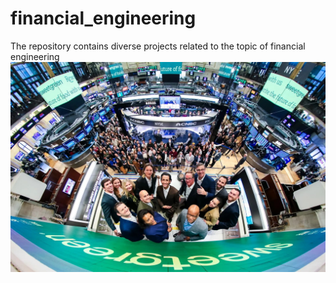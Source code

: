 # financial_engineering
The repository contains diverse projects related to the topic of financial engineering
![alt_text](https://github.com/REDISKA3000/financial_engineering/blob/318082efb4e71a26381e25f67c83bc49c37386c8/nyse_carousel_sweetgreen.jpeg)
